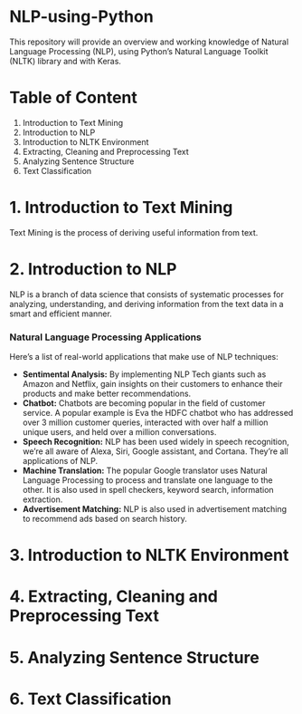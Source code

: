 # NLP-using-Python
This repository will provide an overview and working knowledge of Natural Language Processing (NLP), using Python’s Natural Language Toolkit (NLTK) library and with Keras.

# Table of Content
1. Introduction to Text Mining 
2. Introduction to NLP
3. Introduction to NLTK Environment
4. Extracting, Cleaning and Preprocessing Text
5. Analyzing Sentence Structure
6. Text Classification


# 1. Introduction to Text Mining 
Text Mining is the process of deriving useful information from text.

# 2. Introduction to NLP
NLP is a branch of data science that consists of systematic processes for analyzing, understanding, and deriving information from the text data in a smart and efficient manner. 

### Natural Language Processing Applications
Here’s a list of real-world applications that make use of NLP techniques:

* **Sentimental Analysis:** By implementing NLP Tech giants such as Amazon and Netflix, gain insights on their customers to enhance their products and make better recommendations.
* **Chatbot:** Chatbots are becoming popular in the field of customer service. A popular example is Eva the HDFC chatbot who has addressed over 3 million customer queries, interacted with over half a million unique users, and held over a million conversations.
* **Speech Recognition:** NLP has been used widely in speech recognition, we’re all aware of Alexa, Siri, Google assistant, and Cortana. They’re all applications of NLP.
* **Machine Translation:** The popular Google translator uses Natural Language Processing to process and translate one language to the other. It is also used in spell checkers, keyword search, information extraction.
* **Advertisement Matching:** NLP is also used in advertisement matching to recommend ads based on search history.


# 3. Introduction to NLTK Environment


# 4. Extracting, Cleaning and Preprocessing Text


# 5. Analyzing Sentence Structure


# 6. Text Classification
